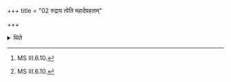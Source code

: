 +++
title = "02 रुद्राय त्वेति महादेवहताम्"

+++

<details><summary>थिते</summary>

2. With rudrāya tvā[^1] (the sacrificer assigns it) (if it) is killed by the Great God[^2] (Mahādeva i.e. Rudra) (i.e. due to fever).  

[^1]: MS III.6.10.  

[^2]: MS III.6.10.
</details>
